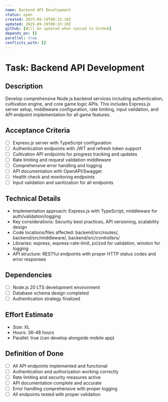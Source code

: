 ```yaml
---
name: Backend API Development
status: open
created: 2025-09-19T00:33:10Z
updated: 2025-09-19T00:33:10Z
github: [Will be updated when synced to GitHub]
depends_on: []
parallel: true
conflicts_with: []
---
```


# Task: Backend API Development

## Description
Develop comprehensive Node.js backend services including authentication, cultivation engine, and core game logic APIs. This includes Express.js server setup, middleware configuration, rate limiting, input validation, and API endpoint implementation for all game features.

## Acceptance Criteria
- [ ] Express.js server with TypeScript configuration
- [ ] Authentication endpoints with JWT and refresh token support
- [ ] Cultivation API endpoints for progress tracking and updates
- [ ] Rate limiting and request validation middleware
- [ ] Comprehensive error handling and logging
- [ ] API documentation with OpenAPI/Swagger
- [ ] Health check and monitoring endpoints
- [ ] Input validation and sanitization for all endpoints

## Technical Details
- Implementation approach: Express.js with TypeScript, middleware for auth/validation/logging
- Key considerations: Security best practices, API versioning, scalability design
- Code locations/files affected: backend/src/routes/, backend/src/middleware/, backend/src/controllers/
- Libraries: express, express-rate-limit, joi/zod for validation, winston for logging
- API structure: RESTful endpoints with proper HTTP status codes and error responses

## Dependencies
- [ ] Node.js 20 LTS development environment
- [ ] Database schema design completed
- [ ] Authentication strategy finalized

## Effort Estimate
- Size: XL
- Hours: 36-48 hours
- Parallel: true (can develop alongside mobile app)

## Definition of Done
- [ ] All API endpoints implemented and functional
- [ ] Authentication and authorization working correctly
- [ ] Rate limiting and security measures active
- [ ] API documentation complete and accurate
- [ ] Error handling comprehensive with proper logging
- [ ] All endpoints tested with proper validation